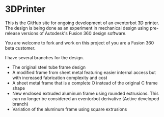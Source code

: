 3DPrinter
=========

This is the GitHub site for ongoing development of an eventorbot 3D printer.
The design is being done as an experiment in mechanical design using pre-release versions of Autodesk's Fusion 360 design software.

You are welcome to fork and work on this project of you are a Fusion 360 beta customer.

I have several branches for the design.
* The original steel tube frame design
* A modified frame from sheet metal featuring easier internal access but with increased fabrication complexity and cost
* A sheet metal frame that is a complete O instead of the original C frame shape
* New enclosed extruded aluminum frame using rounded extrusions. This can no longer be considered an eventorbot derivative (Active developed branch)
* Variation of the aluminum frame using square extrusions
